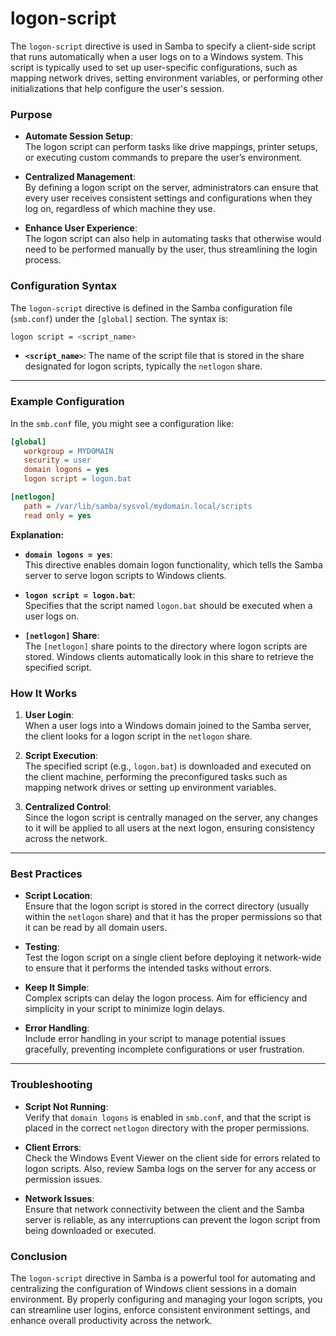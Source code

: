 # logon-script
The `logon-script` directive is used in Samba to specify a client-side script that runs automatically when a user logs on to a Windows system. This script is typically used to set up user-specific configurations, such as mapping network drives, setting environment variables, or performing other initializations that help configure the user's session.

### **Purpose**

- **Automate Session Setup**:  
  The logon script can perform tasks like drive mappings, printer setups, or executing custom commands to prepare the user’s environment.
  
- **Centralized Management**:  
  By defining a logon script on the server, administrators can ensure that every user receives consistent settings and configurations when they log on, regardless of which machine they use.

- **Enhance User Experience**:  
  The logon script can also help in automating tasks that otherwise would need to be performed manually by the user, thus streamlining the login process.

### **Configuration Syntax**

The `logon-script` directive is defined in the Samba configuration file (`smb.conf`) under the `[global]` section. The syntax is:

```bash
logon script = <script_name>
```

- **`<script_name>`**: The name of the script file that is stored in the share designated for logon scripts, typically the `netlogon` share.

---

### **Example Configuration**

In the `smb.conf` file, you might see a configuration like:

```ini
[global]
   workgroup = MYDOMAIN
   security = user
   domain logons = yes
   logon script = logon.bat

[netlogon]
   path = /var/lib/samba/sysvol/mydomain.local/scripts
   read only = yes
```

**Explanation:**

- **`domain logons = yes`**:  
  This directive enables domain logon functionality, which tells the Samba server to serve logon scripts to Windows clients.

- **`logon script = logon.bat`**:  
  Specifies that the script named `logon.bat` should be executed when a user logs on.

- **`[netlogon]` Share**:  
  The `[netlogon]` share points to the directory where logon scripts are stored. Windows clients automatically look in this share to retrieve the specified script.

### **How It Works**

1. **User Login**:  
   When a user logs into a Windows domain joined to the Samba server, the client looks for a logon script in the `netlogon` share.

2. **Script Execution**:  
   The specified script (e.g., `logon.bat`) is downloaded and executed on the client machine, performing the preconfigured tasks such as mapping network drives or setting up environment variables.

3. **Centralized Control**:  
   Since the logon script is centrally managed on the server, any changes to it will be applied to all users at the next logon, ensuring consistency across the network.

---

### **Best Practices**

- **Script Location**:  
  Ensure that the logon script is stored in the correct directory (usually within the `netlogon` share) and that it has the proper permissions so that it can be read by all domain users.

- **Testing**:  
  Test the logon script on a single client before deploying it network-wide to ensure that it performs the intended tasks without errors.

- **Keep It Simple**:  
  Complex scripts can delay the logon process. Aim for efficiency and simplicity in your script to minimize login delays.

- **Error Handling**:  
  Include error handling in your script to manage potential issues gracefully, preventing incomplete configurations or user frustration.

---

### **Troubleshooting**

- **Script Not Running**:  
  Verify that `domain logons` is enabled in `smb.conf`, and that the script is placed in the correct `netlogon` directory with the proper permissions.

- **Client Errors**:  
  Check the Windows Event Viewer on the client side for errors related to logon scripts. Also, review Samba logs on the server for any access or permission issues.

- **Network Issues**:  
  Ensure that network connectivity between the client and the Samba server is reliable, as any interruptions can prevent the logon script from being downloaded or executed.

### **Conclusion**

The `logon-script` directive in Samba is a powerful tool for automating and centralizing the configuration of Windows client sessions in a domain environment. By properly configuring and managing your logon scripts, you can streamline user logins, enforce consistent environment settings, and enhance overall productivity across the network.
